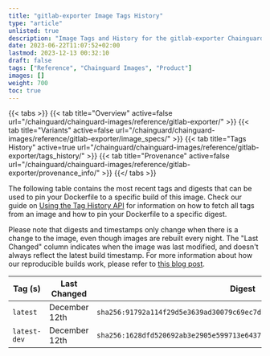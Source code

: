 ```yaml
---
title: "gitlab-exporter Image Tags History"
type: "article"
unlisted: true
description: "Image Tags and History for the gitlab-exporter Chainguard Image"
date: 2023-06-22T11:07:52+02:00
lastmod: 2023-12-13 00:32:10
draft: false
tags: ["Reference", "Chainguard Images", "Product"]
images: []
weight: 700
toc: true
---
```


{{< tabs >}}
{{< tab title="Overview" active=false url="/chainguard/chainguard-images/reference/gitlab-exporter/" >}}
{{< tab title="Variants" active=false url="/chainguard/chainguard-images/reference/gitlab-exporter/image_specs/" >}}
{{< tab title="Tags History" active=true url="/chainguard/chainguard-images/reference/gitlab-exporter/tags_history/" >}}
{{< tab title="Provenance" active=false url="/chainguard/chainguard-images/reference/gitlab-exporter/provenance_info/" >}}
{{</ tabs >}}

The following table contains the most recent tags and digests that can be used to pin your Dockerfile to a specific build of this image. Check our guide on [Using the Tag History API](/chainguard/chainguard-images/using-the-tag-history-api/) for information on how to fetch all tags from an image and how to pin your Dockerfile to a specific digest.

Please note that digests and timestamps only change when there is a change to the image, even though images are rebuilt every night. The "Last Changed" column indicates when the image was last modified, and doesn't always reflect the latest build timestamp. For more information about how our reproducible builds work, please refer to [this blog post](https://www.chainguard.dev/unchained/reproducing-chainguards-reproducible-image-builds).

| Tag (s)       | Last Changed  | Digest                                                                    |
|---------------|---------------|---------------------------------------------------------------------------|
|  `latest`     | December 12th | `sha256:91792a114f29d5e3639ad30079c69ec7d2f0f255e2f45f0d5da10cefe10e2dba` |
|  `latest-dev` | December 12th | `sha256:1628dfd520692ab3e2905e599713e64375f5c36059e9ef2bd47d9fd65b86b98d` |

